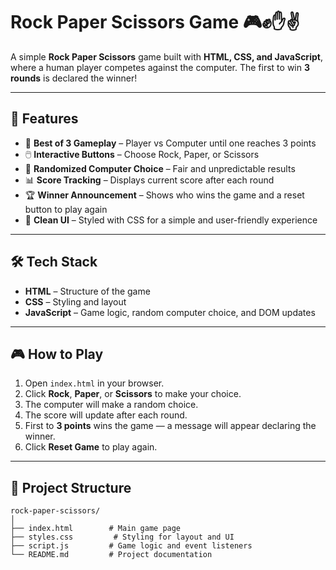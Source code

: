 # Rock Paper Scissors Game 🎮✊✋✌️

A simple **Rock Paper Scissors** game built with **HTML, CSS, and JavaScript**, where a human player competes against the computer.
The first to win **3 rounds** is declared the winner!

---

## 🚀 Features

- 🎯 **Best of 3 Gameplay** – Player vs Computer until one reaches 3 points
- 🖱️ **Interactive Buttons** – Choose Rock, Paper, or Scissors
- 🤖 **Randomized Computer Choice** – Fair and unpredictable results
- 📊 **Score Tracking** – Displays current score after each round
- 🏆 **Winner Announcement** – Shows who wins the game and a reset button to play again
- 🎨 **Clean UI** – Styled with CSS for a simple and user-friendly experience

---

## 🛠️ Tech Stack

- **HTML** – Structure of the game
- **CSS** – Styling and layout
- **JavaScript** – Game logic, random computer choice, and DOM updates

---


## 🎮 How to Play

1. Open `index.html` in your browser.
2. Click **Rock**, **Paper**, or **Scissors** to make your choice.
3. The computer will make a random choice.
4. The score will update after each round.
5. First to **3 points** wins the game — a message will appear declaring the winner.
6. Click **Reset Game** to play again.

---

## 📂 Project Structure

```plaintext
rock-paper-scissors/
│
├── index.html        # Main game page
├── styles.css         # Styling for layout and UI
├── script.js         # Game logic and event listeners
└── README.md         # Project documentation
